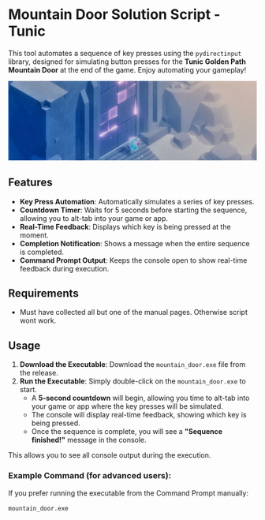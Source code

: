 # Mountain Door Solution Script - Tunic

This tool automates a sequence of key presses using the `pydirectinput` library, designed for simulating button presses for the **Tunic Golden Path Mountain Door** at the end of the game. Enjoy automating your gameplay!

![Tunic Mountain Door](tunic-mountain-door.jpg)

## Features
- **Key Press Automation**: Automatically simulates a series of key presses.
- **Countdown Timer**: Waits for 5 seconds before starting the sequence, allowing you to alt-tab into your game or app.
- **Real-Time Feedback**: Displays which key is being pressed at the moment.
- **Completion Notification**: Shows a message when the entire sequence is completed.
- **Command Prompt Output**: Keeps the console open to show real-time feedback during execution.

## Requirements
- Must have collected all but one of the manual pages. Otherwise script wont work. 

## Usage

1. **Download the Executable**: Download the `mountain_door.exe` file from the release.
2. **Run the Executable**: Simply double-click on the `mountain_door.exe` to start.
   - A **5-second countdown** will begin, allowing you time to alt-tab into your game or app where the key presses will be simulated.
   - The console will display real-time feedback, showing which key is being pressed.
   - Once the sequence is complete, you will see a **"Sequence finished!"** message in the console.

This allows you to see all console output during the execution.

### Example Command (for advanced users):
If you prefer running the executable from the Command Prompt manually:
```bash
mountain_door.exe
```
